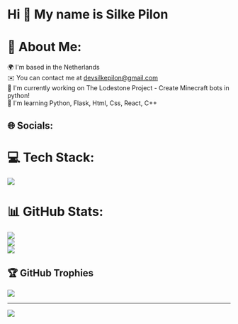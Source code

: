 Hi 👋 My name is Silke Pilon
============================
# 💫 About Me:
🌍  I'm based in the Netherlands<br>✉️  You can contact me at devsilkepilon@gmail.com<br>🚀  I'm currently working on The Lodestone Project - Create Minecraft bots in python!<br>🧠  I'm learning Python, Flask, Html, Css, React, C++


## 🌐 Socials:


# 💻 Tech Stack:
<p align="left"> <a href="https://github.com/aspekts"><img src="https://skillicons.dev/icons?i=aws,azure,bash,bootstrap,cpp,cloudflare,css,discord,bots,express,fastapi,gcp,git,heroku,github,v,vim,regex,html,js,jquery,nodejs,linux,md,mysql,redis,mongodb,netlify,nextjs,py,react,sqlite,swift,ts,vscode"> </a> </p>


# 📊 GitHub Stats:
![](https://github-readme-stats.vercel.app/api?username=SilkePilon&theme=dark&hide_border=true&include_all_commits=true&count_private=true)<br/>
![](https://github-readme-streak-stats.herokuapp.com/?user=SilkePilon&theme=dark&hide_border=true)<br/>
![](https://github-readme-stats.vercel.app/api/top-langs/?username=SilkePilon&theme=dark&hide_border=true&include_all_commits=true&count_private=true&layout=compact)

## 🏆 GitHub Trophies
![](https://github-profile-trophy.vercel.app/?username=SilkePilon&theme=dark_dimmed&no-frame=true&no-bg=true&margin-w=4)

---
[![](https://visitcount.itsvg.in/api?id=SilkePilon&icon=2&color=0)](https://visitcount.itsvg.in)
